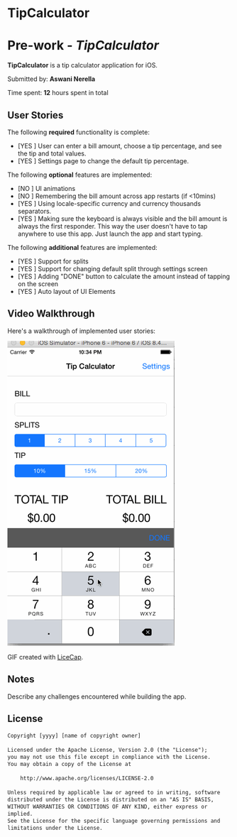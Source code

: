 # TipCalculator
# Pre-work - *TipCalculator*

**TipCalculator** is a tip calculator application for iOS.

Submitted by: **Aswani Nerella**

Time spent: **12** hours spent in total

## User Stories

The following **required** functionality is complete:

* [YES ] User can enter a bill amount, choose a tip percentage, and see the tip and total values.
* [YES ] Settings page to change the default tip percentage.

The following **optional** features are implemented:
* [NO ] UI animations
* [NO ] Remembering the bill amount across app restarts (if <10mins)
* [YES ] Using locale-specific currency and currency thousands separators.
* [YES ] Making sure the keyboard is always visible and the bill amount is always the first responder. This way the user doesn't have to tap anywhere to use this app. Just launch the app and start typing.

The following **additional** features are implemented:

* [YES ] Support for splits
* [YES ] Support for changing default split through settings screen
* [YES ] Adding "DONE" button to calculate the amount instead of tapping on the screen
* [YES ] Auto layout of UI Elements

## Video Walkthrough 

Here's a walkthrough of implemented user stories:

<img src='https://github.com/aswani521/TipCalculator/blob/master/TipCalculator/TipCalculator.gif' title='Video Walkthrough' width='' alt='Video Walkthrough' />

GIF created with [LiceCap](http://www.cockos.com/licecap/).

## Notes

Describe any challenges encountered while building the app.

## License

    Copyright [yyyy] [name of copyright owner]

    Licensed under the Apache License, Version 2.0 (the "License");
    you may not use this file except in compliance with the License.
    You may obtain a copy of the License at

        http://www.apache.org/licenses/LICENSE-2.0

    Unless required by applicable law or agreed to in writing, software
    distributed under the License is distributed on an "AS IS" BASIS,
    WITHOUT WARRANTIES OR CONDITIONS OF ANY KIND, either express or implied.
    See the License for the specific language governing permissions and
    limitations under the License.
